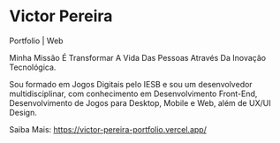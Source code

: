 # Victor Pereira
Portfolio | Web

Minha Missão É Transformar A Vida Das Pessoas Através Da Inovação Tecnológica. 

Sou formado em Jogos Digitais pelo IESB e sou um desenvolvedor multidisciplinar, com conhecimento em Desenvolvimento Front-End, Desenvolvimento de Jogos para Desktop, Mobile e Web, além de UX/UI Design.

Saiba Mais: https://victor-pereira-portfolio.vercel.app/
